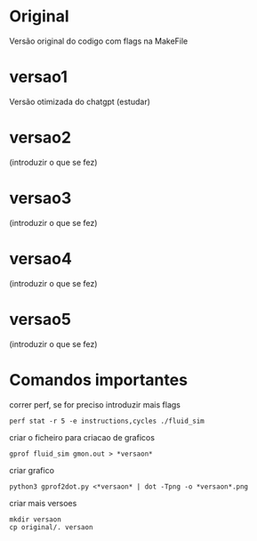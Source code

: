 # Original
Versão original do codigo com flags na MakeFile

# versao1

Versão otimizada do chatgpt (estudar)

# versao2

(introduzir o que se fez)

# versao3

(introduzir o que se fez)

# versao4

(introduzir o que se fez)

# versao5

(introduzir o que se fez)

# Comandos importantes
correr perf, se for preciso introduzir mais flags
```
perf stat -r 5 -e instructions,cycles ./fluid_sim 
```
criar o ficheiro para criacao de graficos
```
gprof fluid_sim gmon.out > *versaon*
```
criar grafico
```
python3 gprof2dot.py <*versaon* | dot -Tpng -o *versaon*.png
```
criar mais versoes
```
mkdir versaon
cp original/. versaon
```

